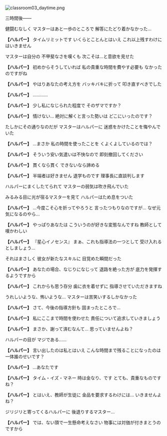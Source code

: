 
![classroom03_daytime.png](../images/backgrounds/classroom03_daytime.png)

三時間後――

健闘むなしく
マスターはあと一歩のところで
解答にたどり着かなかった…

**【ハルパー】**
タイムリミットです
いくらとことんとはいえ
これ以上残すわけにはいきません

マスターは自分の
不甲斐なさを嘆くも
次こそは…と意欲を見せた

**【ハルパー】**
初めからそうしていれば
私の貴重な時間を費やす必要も
なかったのですがね

**【ハルパー】**
やはりあなたの考え方を
バッキバキに折って
叩き直すべきでした

**【ハルパー】**
…………

**【ハルパー】**
少し私になじられた程度で
そのザマですか？

**【ハルパー】**
情けない…
絶対に解くと言った勢いは
どこにいったのです？

たしかにその通りなのだが
マスターはハルパーに
迷惑をかけたことを悔やんでいた

**【ハルパー】**
…まさか
私の時間を使ったことを
くよくよしているのでは？

**【ハルパー】**
そういう安い気遣いは不快なので
即刻撤回してください

**【ハルパー】**
貫くなら貫く
できないなら諦める

**【ハルパー】**
半端者は好きません
退学ものです
理事長に直談判します

ハルパーにまくしたてられて
マスターの弱気は吹き飛んでいた

みるみる目に光が宿るマスターを見て
ハルパーはため息をついた

**【ハルパー】**
…今度こそ心を折ってやろうと
言ったつもりなのですが…
なぜ元気になるのやら…

**【ハルパー】**
やっぱりあなたは
こういうのが好きな変態なんですね
教師として嘆かわしい

**【ハルパー】**
『星心イノセンス』
まぁ、これも指導法の一つとして
受け入れるとしましょう…

それはまさしく
彼女が新たなスキルに
目覚めた瞬間だった

**【ハルパー】**
あなたの場合、なじりになじって
退路を絶った方が
底力を発揮するようですから

**【ハルパー】**
これからも思う存分
歯に衣を着せずに
指導させていただきますね

うれしいような、怖いような…
マスターは苦笑いするしかなかった

**【ハルパー】**
さて、今後の指導方針も
固まったところで…

**【ハルパー】**
私にここまで時間を使わせた
責任について追求していきましょう

**【ハルパー】**
まさか、謝って済むなんて…
思っていませんよね？

ハルパーの目が
マジである……

**【ハルパー】**
言い出したのは私とはいえ
こんな時間まで残ることになったのは
一体誰のせいです？

**【ハルパー】**
…あなたです

**【ハルパー】**
タイム・イズ・マネー
時は金なり、です
とても、貴重なものですね？

**【ハルパー】**
とはいえ、教師が生徒に
金品を要求するわけには…
いきませんよね？

ジリジリと寄ってくるハルパーに
後退りするマスター…

**【ハルパー】**
では、ない頭で一生懸命考えなさい
物事には対価が付きまとうのですから

